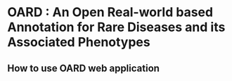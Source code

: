 # OARD : An Open Real-world based Annotation for Rare Diseases and its Associated Phenotypes

## How to use OARD web application